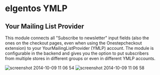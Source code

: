 # elgentos YMLP
## Your Mailing List Provider

This module connects all "Subscribe to newsletter" input fields (also the ones on the checkout pages, even when using the Onestepcheckout extension) to your YourMailingListProvider (YMLP) account. The module is configurable in the backend and gives you the option to put subscribers from multiple stores in different groups or even in different YMLP accounts.

![screenshot 2014-10-09 11 06 54](https://cloud.githubusercontent.com/assets/431360/4573522/63f32380-4f93-11e4-9629-188f13d48bc2.png)
![screenshot 2014-10-09 11 06 58](https://cloud.githubusercontent.com/assets/431360/4573523/64dde384-4f93-11e4-8563-07c14bd54568.png)


